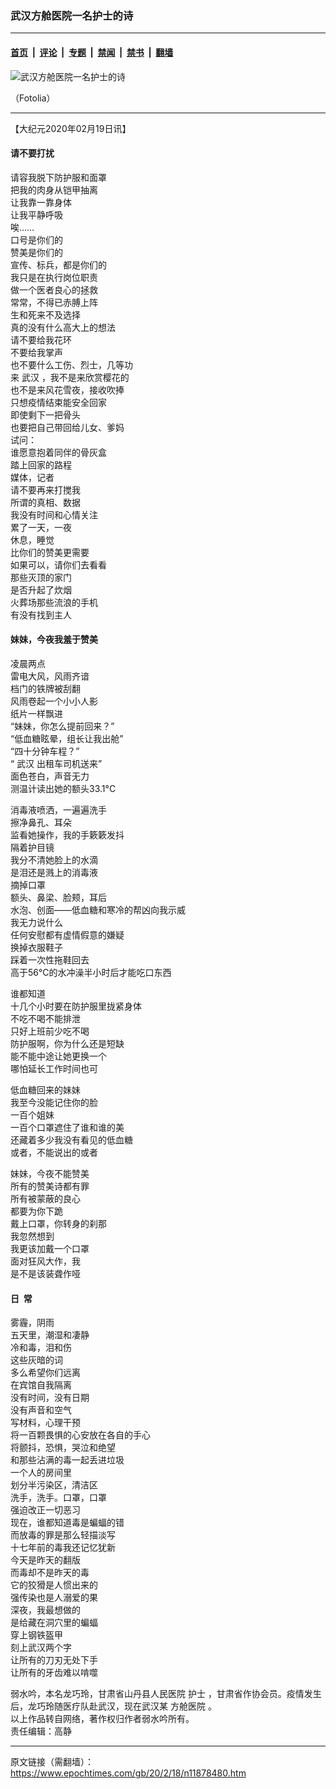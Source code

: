 ### 武汉方舱医院一名护士的诗

---

#### [首页](../../../..?n11878480) &nbsp;|&nbsp; [评论](../../../../../epoch-comment?n11878480) &nbsp;|&nbsp; [专题](../../../../../epoch-special?n11878480) &nbsp;|&nbsp; [禁闻](../../../../../epoch-news?n11878480) &nbsp;|&nbsp; [禁书](../../../../../books?n11878480) &nbsp;|&nbsp; [翻墙](https://github.com/gfw-breaker/nogfw/blob/master/README.md?n11878480)


<div><img alt="武汉方舱医院一名护士的诗" class="attachment-djy_600_400 size-djy_600_400 wp-post-image" src="https://i.epochtimes.com/assets/uploads/2020/02/1309302225572483-600x400.jpg"/>
<div class="caption">
 <p>
  （Fotolia）
 </p>
</div></div><hr/><div class="post_content" id="artbody" itemprop="articleBody">
 <!-- article content begin -->
 <p>
  【大纪元2020年02月19日讯】
 </p>
 <h4>
  <strong>
   请不要打扰
  </strong>
 </h4>
 <section>
  请容我脱下防护服和面罩
  <br/>
  把我的肉身从铠甲抽离
  <br/>
  让我靠一靠身体
  <br/>
  让我平静呼吸
  <br/>
  唉……
  <br/>
  口号是你们的
  <br/>
  赞美是你们的
  <br/>
  宣传、标兵，都是你们的
  <br/>
  我只是在执行岗位职责
  <br/>
  做一个医者良心的拯救
  <br/>
  常常，不得已赤膊上阵
  <br/>
  生和死来不及选择
  <br/>
  真的没有什么高大上的想法
  <br/>
  请不要给我花环
  <br/>
  不要给我掌声
  <br/>
  也不要什么工伤、烈士，几等功
  <br/>
  来
  <ok href="https://www.epochtimes.com/gb/tag/%E6%AD%A6%E6%B1%89.html">
   武汉
  </ok>
  ，我不是来欣赏樱花的
  <br/>
  也不是来风花雪夜，接收吹捧
  <br/>
  只想疫情结束能安全回家
  <br/>
  即使剩下一把骨头
  <br/>
  也要把自己带回给儿女、爹妈
  <br/>
  试问：
  <br/>
  谁愿意抱着同伴的骨灰盒
  <br/>
  踏上回家的路程
  <br/>
  媒体，记者
  <br/>
  请不要再来打搅我
  <br/>
  所谓的真相、数据
  <br/>
  我没有时间和心情关注
  <br/>
  累了一天，一夜
  <br/>
  休息，睡觉
  <br/>
  比你们的赞美更需要
  <br/>
  如果可以，请你们去看看
  <br/>
  那些灭顶的家门
  <br/>
  是否升起了炊烟
  <br/>
  火葬场那些流浪的手机
  <br/>
  有没有找到主人
 </section>
 <section>
 </section>
 <h4>
  <strong>
   妹妹，今夜我羞于赞美
  </strong>
 </h4>
 <p>
  凌晨两点
  <br/>
  雷电大风，风雨齐谙
  <br/>
  档门的铁牌被刮翻
  <br/>
  风雨卷起一个小小人影
  <br/>
  纸片一样飘进
  <br/>
  “妹妹，你怎么提前回来？”
  <br/>
  “低血糖眩晕，组长让我出舱”
  <br/>
  “四十分钟车程？”
  <br/>
  “
  <ok href="https://www.epochtimes.com/gb/tag/%E6%AD%A6%E6%B1%89.html">
   武汉
  </ok>
  出租车司机送来”
  <br/>
  面色苍白，声音无力
  <br/>
  测温计读出她的额头33.1°C
 </p>
 <p>
  消毒液喷洒，一遍遍洗手
  <br/>
  擦净鼻孔、耳朵
  <br/>
  监看她操作，我的手簌簌发抖
  <br/>
  隔着护目镜
  <br/>
  我分不清她脸上的水滴
  <br/>
  是泪还是溅上的消毒液
  <br/>
  摘掉口罩
  <br/>
  额头、鼻梁、脸颊，耳后
  <br/>
  水泡、创面——低血糖和寒冷的帮凶向我示威
  <br/>
  我无力说什么
  <br/>
  任何安慰都有虚情假意的嫌疑
  <br/>
  换掉衣服鞋子
  <br/>
  踩着一次性拖鞋回去
  <br/>
  高于56°C的水冲澡半小时后才能吃口东西
 </p>
 <p>
  谁都知道
  <br/>
  十几个小时要在防护服里拢紧身体
  <br/>
  不吃不喝不能排泄
  <br/>
  只好上班前少吃不喝
  <br/>
  防护服啊，你为什么还是短缺
  <br/>
  能不能中途让她更换一个
  <br/>
  哪怕延长工作时间也可
 </p>
 <p>
  低血糖回来的妹妹
  <br/>
  我至今没能记住你的脸
  <br/>
  一百个姐妹
  <br/>
  一百个口罩遮住了谁和谁的美
  <br/>
  还藏着多少我没有看见的低血糖
  <br/>
  或者，不能说出的或者
 </p>
 <p>
  妹妹，今夜不能赞美
  <br/>
  所有的赞美诗都有罪
  <br/>
  所有被蒙蔽的良心
  <br/>
  都要为你下跪
  <br/>
  戴上口罩，你转身的刹那
  <br/>
  我忽然想到
  <br/>
  我更该加戴一个口罩
  <br/>
  面对狂风大作，我
  <br/>
  是不是该装聋作哑
 </p>
 <h4>
  <strong>
   日  常
  </strong>
 </h4>
 <p>
  雾霾，阴雨
  <br/>
  五天里，潮湿和凄静
  <br/>
  冷和毒，泪和伤
  <br/>
  这些灰暗的词
  <br/>
  多么希望你们远离
  <br/>
  在宾馆自我隔离
  <br/>
  没有时间，没有日期
  <br/>
  没有声音和空气
  <br/>
  写材料，心理干预
  <br/>
  将一百颗畏惧的心安放在各自的手心
  <br/>
  将颤抖，恐惧，哭泣和绝望
  <br/>
  和那些沾满的毒一起丢进垃圾
  <br/>
  一个人的房间里
  <br/>
  划分半污染区，清洁区
  <br/>
  洗手，洗手。口罩，口罩
  <br/>
  强迫改正一切恶习
  <br/>
  现在，谁都知道毒是蝙蝠的错
  <br/>
  而放毒的罪是那么轻描淡写
  <br/>
  十七年前的毒我还记忆犹新
  <br/>
  今天是昨天的翻版
  <br/>
  而毒却不是昨天的毒
  <br/>
  它的狡猾是人惯出来的
  <br/>
  强传染也是人溺爱的果
  <br/>
  深夜，我最想做的
  <br/>
  是给藏在洞穴里的蝙蝠
  <br/>
  穿上钢铁盔甲
  <br/>
  刻上武汉两个字
  <br/>
  让所有的刀刃无处下手
  <br/>
  让所有的牙齿难以啃噬
 </p>
 <section>
  弱水吟，本名龙巧玲，甘肃省山丹县人民医院
  <ok href="https://www.epochtimes.com/gb/tag/%E6%8A%A4%E5%A3%AB.html">
   护士
  </ok>
  ，甘肃省作协会员。疫情发生后，龙巧玲随医疗队赴武汉，现在武汉某
  <ok href="https://www.epochtimes.com/gb/tag/%E6%96%B9%E8%88%B1%E5%8C%BB%E9%99%A2.html">
   方舱医院
  </ok>
  。
 </section>
 <section>
  以上作品转自网络，著作权归作者弱水吟所有。
 </section>
 <section>
 </section>
 <section>
 </section>
 <section>
 </section>
 <section>
 </section>
 <section>
 </section>
 <section>
 </section>
 <section>
  责任编辑：高静
 </section>
 <!-- article content end -->
 <div id="below_article_ad">
 </div>
</div>


---

原文链接（需翻墙）：https://www.epochtimes.com/gb/20/2/18/n11878480.htm